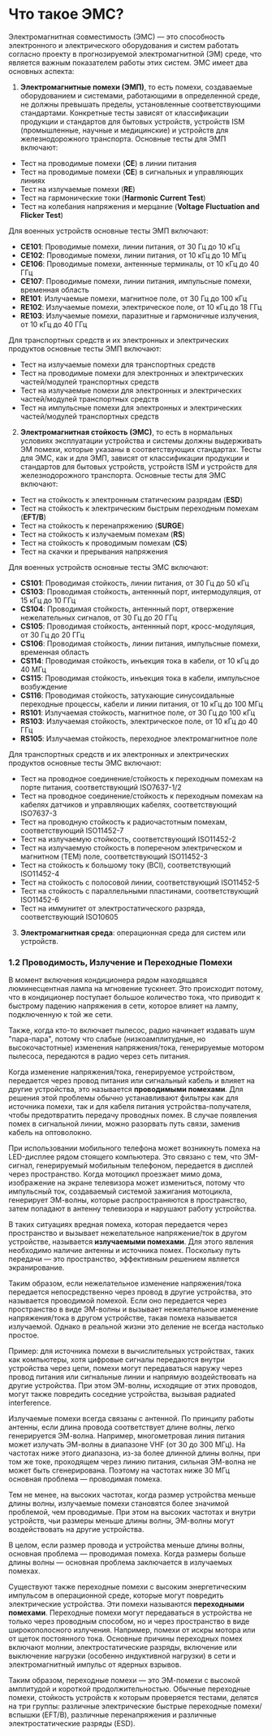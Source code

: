 # Что такое ЭМС?

Электромагнитная совместимость (ЭМС) — это способность электронного и электрического оборудования и систем работать согласно проекту в прогнозируемой электромагнитной (ЭМ) среде, что является важным показателем работы этих систем. ЭМС имеет два основных аспекта:

1) **Электромагнитные помехи (ЭМП)**, то есть помехи, создаваемые оборудованием и системами, работающими в определенной среде, не должны превышать пределы, установленные соответствующими стандартами. Конкретные тесты зависят от классификации продукции и стандартов для бытовых устройств, устройств ISM (промышленные, научные и медицинские) и устройств для железнодорожного транспорта. Основные тесты для ЭМП включают:

- Тест на проводимые помехи (**CE**) в линии питания
- Тест на проводимые помехи (**CE**) в сигнальных и управляющих линиях
- Тест на излучаемые помехи (**RE**)
- Тест на гармонические токи (**Harmonic Current Test**)
- Тест на колебания напряжения и мерцание (**Voltage Fluctuation and Flicker Test**)

Для военных устройств основные тесты ЭМП включают:

- **CE101**: Проводимые помехи, линии питания, от 30 Гц до 10 кГц
- **CE102**: Проводимые помехи, линии питания, от 10 кГц до 10 МГц
- **CE106**: Проводимые помехи, антеннные терминалы, от 10 кГц до 40 ГГц
- **CE107**: Проводимые помехи, линии питания, импульсные помехи, временная область
- **RE101**: Излучаемые помехи, магнитное поле, от 30 Гц до 100 кГц
- **RE102**: Излучаемые помехи, электрическое поле, от 10 кГц до 18 ГГц
- **RE103**: Излучаемые помехи, паразитные и гармоничные излучения, от 10 кГц до 40 ГГц

Для транспортных средств и их электронных и электрических продуктов основные тесты ЭМП включают:

- Тест на излучаемые помехи для транспортных средств
- Тест на проводимые помехи для электронных и электрических частей/модулей транспортных средств
- Тест на излучаемые помехи для электронных и электрических частей/модулей транспортных средств
- Тест на импульсные помехи для электронных и электрических частей/модулей транспортных средств

2) **Электромагнитная стойкость (ЭМС)**, то есть в нормальных условиях эксплуатации устройства и системы должны выдерживать ЭМ помехи, которые указаны в соответствующих стандартах. Тесты для ЭМС, как и для ЭМП, зависят от классификации продукции и стандартов для бытовых устройств, устройств ISM и устройств для железнодорожного транспорта. Основные тесты для ЭМС включают:

- Тест на стойкость к электронным статическим разрядам (**ESD**)
- Тест на стойкость к электрическим быстрым переходным помехам (**EFT/B**)
- Тест на стойкость к перенапряжению (**SURGE**)
- Тест на стойкость к излучаемым помехам (**RS**)
- Тест на стойкость к проводимым помехам (**CS**)
- Тест на скачки и прерывания напряжения

Для военных устройств основные тесты ЭМС включают:

- **CS101**: Проводимая стойкость, линии питания, от 30 Гц до 50 кГц
- **CS103**: Проводимая стойкость, антеннный порт, интермодуляция, от 15 кГц до 10 ГГц
- **CS104**: Проводимая стойкость, антеннный порт, отвержение нежелательных сигналов, от 30 Гц до 20 ГГц
- **CS105**: Проводимая стойкость, антеннный порт, кросс-модуляция, от 30 Гц до 20 ГГц
- **CS106**: Проводимая стойкость, линии питания, импульсные помехи, временная область
- **CS114**: Проводимая стойкость, инъекция тока в кабели, от 10 кГц до 40 МГц
- **CS115**: Проводимая стойкость, инъекция тока в кабели, импульсное возбуждение
- **CS116**: Проводимая стойкость, затухающие синусоидальные переходные процессы, кабели и линии питания, от 10 кГц до 100 МГц
- **RS101**: Излучаемая стойкость, магнитное поле, от 30 Гц до 100 кГц
- **RS103**: Излучаемая стойкость, электрическое поле, от 10 кГц до 40 ГГц
- **RS105**: Излучаемая стойкость, переходное электромагнитное поле

Для транспортных средств и их электронных и электрических продуктов основные тесты ЭМС включают:

- Тест на проводное соединение/стойкость к переходным помехам на порте питания, соответствующий ISO7637-1/2
- Тест на проводное соединение/стойкость к переходным помехам на кабелях датчиков и управляющих кабелях, соответствующий ISO7637-3
- Тест на проводную стойкость к радиочастотным помехам, соответствующий ISO11452-7
- Тест на излучаемую стойкость, соответствующий ISO11452-2
- Тест на излучаемую стойкость в поперечном электрическом и магнитном (TEM) поле, соответствующий ISO11452-3
- Тест на стойкость к большому току (BCI), соответствующий ISO11452-4
- Тест на стойкость с полосовой линии, соответствующий ISO11452-5
- Тест на стойкость с параллельными пластинами, соответствующий ISO11452-6
- Тест на иммунитет от электростатического разряда, соответствующий ISO10605

3) **Электромагнитная среда**: операционная среда для систем или устройств.


### 1.2 Проводимость, Излучение и Переходные Помехи

В момент включения кондиционера рядом находящаяся люминесцентная лампа на мгновение тускнеет. Это происходит потому, что в кондиционер поступает большое количество тока, что приводит к быстрому падению напряжения в сети, которое влияет на лампу, подключенную к той же сети.

Также, когда кто-то включает пылесос, радио начинает издавать шум "пара-пара", потому что слабые (низкоамплитудные, но высокочастотные) изменения напряжения/тока, генерируемые мотором пылесоса, передаются в радио через сеть питания.

Когда изменение напряжения/тока, генерируемое устройством, передается через провод питания или сигнальный кабель и влияет на другие устройства, это называется **проводимыми помехами**. Для решения этой проблемы обычно устанавливают фильтры как для источника помехи, так и для кабеля питания устройства-получателя, чтобы предотвратить передачу проводных помех. В случае появления помех в сигнальной линии, можно разорвать путь связи, заменив кабель на оптоволокно.

При использовании мобильного телефона может возникнуть помеха на LED-дисплее рядом стоящего компьютера. Это связано с тем, что ЭМ-сигнал, генерируемый мобильным телефоном, передается в дисплей через пространство. Когда мотоцикл проезжает мимо дома, изображение на экране телевизора может измениться, потому что импульсный ток, создаваемый системой зажигания мотоцикла, генерирует ЭМ-волны, которые распространяются в пространство, затем попадают в антенну телевизора и нарушают работу устройства.

В таких ситуациях вредная помеха, которая передается через пространство и вызывает нежелательное напряжение/ток в другом устройстве, называется **излучаемыми помехами**. Для этого явления необходимо наличие антенны и источника помех. Поскольку путь передачи — это пространство, эффективным решением является экранирование.

Таким образом, если нежелательное изменение напряжения/тока передается непосредственно через провод в другие устройства, это называется проводимой помехой. Если оно передается через пространство в виде ЭМ-волны и вызывает нежелательное изменение напряжения/тока в другом устройстве, такая помеха называется излучаемой. Однако в реальной жизни это деление не всегда настолько простое.

Пример: для источника помехи в вычислительных устройствах, таких как компьютеры, хотя цифровые сигналы передаются внутри устройства через цепи, помехи могут передаваться наружу через провод питания или сигнальные линии и напрямую воздействовать на другие устройства. При этом ЭМ-волны, исходящие от этих проводов, могут также повредить соседние устройства, вызывая радиated interference.

Излучаемые помехи всегда связаны с антенной. По принципу работы антенны, если длина провода соответствует длине волны, легко генерируется ЭМ-волна. Например, многометровая линия питания может излучать ЭМ-волны в диапазоне VHF (от 30 до 300 МГц). На частотах ниже этого диапазона, из-за более длинной длины волны, при том же токе, проходящем через линию питания, сильная ЭМ-волна не может быть сгенерирована. Поэтому на частотах ниже 30 МГц основная проблема — проводимая помеха.

Тем не менее, на высоких частотах, когда размер устройства меньше длины волны, излучаемые помехи становятся более значимой проблемой, чем проводимые. При этом на высоких частотах и внутри устройств, чьи размеры меньше длины волны, ЭМ-волны могут воздействовать на другие устройства.

В целом, если размер провода и устройства меньше длины волны, основная проблема — проводимая помеха. Когда размеры больше длины волны — основная проблема заключается в излучаемых помехах.

Существуют также переходные помехи с высоким энергетическим импульсом в операционной среде, которые могут повредить электрические устройства. Эти помехи называются **переходными помехами**. Переходные помехи могут передаваться в устройства не только через проводным способом, но и через пространство в виде широкополосного излучения. Например, помехи от искры мотора или от щеток постоянного тока. Основные причины переходных помех включают молнии, электростатические разряды, включение или выключение нагрузки (особенно индуктивной нагрузки) в сети и электромагнитный импульс от ядерных взрывов.

Таким образом, переходные помехи — это ЭМ-помехи с высокой амплитудой и короткой продолжительностью. Обычные переходные помехи, стойкость устройств к которым проверяется тестами, делятся на три группы: различные электрические быстрые переходные помехи/вспышки (EFT/B), различные перенапряжения и различные электростатические разряды (ESD).